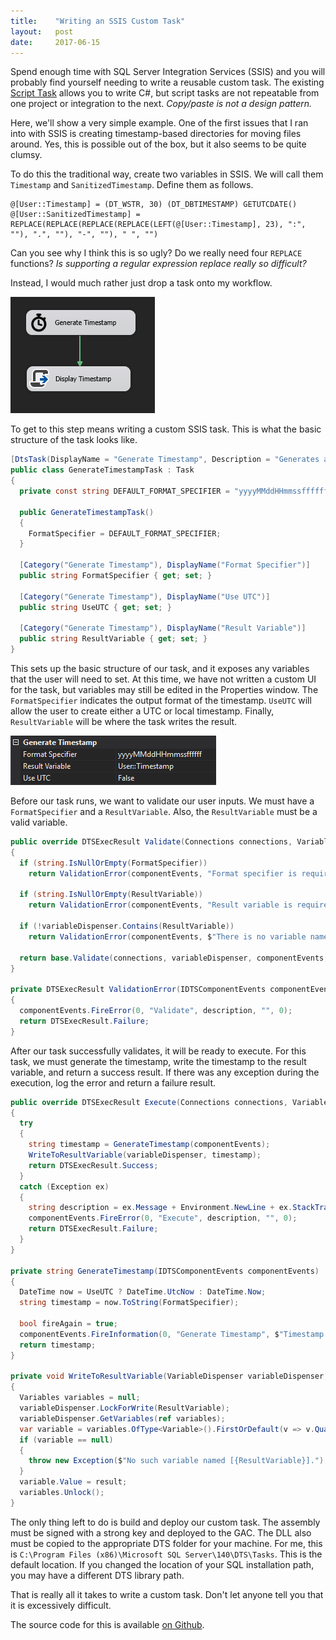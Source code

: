 ```yaml
---
title:    "Writing an SSIS Custom Task"
layout:   post
date:     2017-06-15
---
```


Spend enough time with SQL Server Integration Services (SSIS) and you will probably find yourself needing to write a reusable custom task. The existing [Script Task](https://docs.microsoft.com/en-us/sql/integration-services/control-flow/script-task) allows you to write C#, but script tasks are not repeatable from one project or integration to the next. *Copy/paste is not a design pattern.*

Here, we'll show a very simple example. One of the first issues that I ran into with SSIS is creating timestamp-based directories for moving files around. Yes, this is possible out of the box, but it also seems to be quite clumsy.

To do this the traditional way, create two variables in SSIS. We will call them `Timestamp` and `SanitizedTimestamp`. Define them as follows.

```
@[User::Timestamp] = (DT_WSTR, 30) (DT_DBTIMESTAMP) GETUTCDATE()
@[User::SanitizedTimestamp] = REPLACE(REPLACE(REPLACE(REPLACE(LEFT(@[User::Timestamp], 23), ":", ""), ".", ""), "-", ""), " ", "")
```

Can you see why I think this is so ugly? Do we really need four `REPLACE` functions? *Is supporting a regular expression replace really so difficult?*

Instead, I would much rather just drop a task onto my workflow.

![Generate Timestamp Task in SSIS](/assets/images/generate_timestamp_task.png)

To get to this step means writing a custom SSIS task. This is what the basic structure of the task looks like.

```csharp
[DtsTask(DisplayName = "Generate Timestamp", Description = "Generates a timestamp", IconResource = "Fusion.SSIS.Tasks.Resources.stopwatch.ico")]
public class GenerateTimestampTask : Task
{
  private const string DEFAULT_FORMAT_SPECIFIER = "yyyyMMddHHmmssffffff";

  public GenerateTimestampTask()
  {
    FormatSpecifier = DEFAULT_FORMAT_SPECIFIER;
  }

  [Category("Generate Timestamp"), DisplayName("Format Specifier")]
  public string FormatSpecifier { get; set; }

  [Category("Generate Timestamp"), DisplayName("Use UTC")]
  public string UseUTC { get; set; }

  [Category("Generate Timestamp"), DisplayName("Result Variable")]
  public string ResultVariable { get; set; }
}
```

This sets up the basic structure of our task, and it exposes any variables that the user will need to set. At this time, we have not written a custom UI for the task, but variables may still be edited in the Properties window. The `FormatSpecifier` indicates the output format of the timestamp. `UseUTC` will allow the user to create either a UTC or local timestamp. Finally, `ResultVariable` will be where the task writes the result.

![Generate Timestamp Properties Window](/assets/images/generate_timestamp_properties_window.png)

Before our task runs, we want to validate our user inputs. We must have a `FormatSpecifier` and a `ResultVariable`. Also, the `ResultVariable` must be a valid variable.

```csharp
public override DTSExecResult Validate(Connections connections, VariableDispenser variableDispenser, IDTSComponentEvents componentEvents, IDTSLogging log)
{
  if (string.IsNullOrEmpty(FormatSpecifier))
    return ValidationError(componentEvents, "Format specifier is required.");

  if (string.IsNullOrEmpty(ResultVariable))
    return ValidationError(componentEvents, "Result variable is required.");

  if (!variableDispenser.Contains(ResultVariable))
    return ValidationError(componentEvents, $"There is no variable named [{ResultVariable}].");

  return base.Validate(connections, variableDispenser, componentEvents, log);
}

private DTSExecResult ValidationError(IDTSComponentEvents componentEvents, string description)
{
  componentEvents.FireError(0, "Validate", description, "", 0);
  return DTSExecResult.Failure;
}
```

After our task successfully validates, it will be ready to execute. For this task, we must generate the timestamp, write the timestamp to the result variable, and return a success result. If there was any exception during the execution, log the error and return a failure result.

```csharp
public override DTSExecResult Execute(Connections connections, VariableDispenser variableDispenser, IDTSComponentEvents componentEvents, IDTSLogging log, object transaction)
{
  try
  {
    string timestamp = GenerateTimestamp(componentEvents);
    WriteToResultVariable(variableDispenser, timestamp);
    return DTSExecResult.Success;
  }
  catch (Exception ex)
  {
    string description = ex.Message + Environment.NewLine + ex.StackTrace;
    componentEvents.FireError(0, "Execute", description, "", 0);
    return DTSExecResult.Failure;
  }
}

private string GenerateTimestamp(IDTSComponentEvents componentEvents)
{
  DateTime now = UseUTC ? DateTime.UtcNow : DateTime.Now;
  string timestamp = now.ToString(FormatSpecifier);

  bool fireAgain = true;
  componentEvents.FireInformation(0, "Generate Timestamp", $"Timestamp = [{timestamp}].", "", 0, ref fireAgain);
  return timestamp;
}

private void WriteToResultVariable(VariableDispenser variableDispenser, string result)
{
  Variables variables = null;
  variableDispenser.LockForWrite(ResultVariable);
  variableDispenser.GetVariables(ref variables);
  var variable = variables.OfType<Variable>().FirstOrDefault(v => v.QualifiedName == ResultVariable);
  if (variable == null)
  {
    throw new Exception($"No such variable named [{ResultVariable}].");
  }
  variable.Value = result;
  variables.Unlock();
}
```

The only thing left to do is build and deploy our custom task. The assembly must be signed with a strong key and deployed to the GAC. The DLL also must be copied to the appropriate DTS folder for your machine. For me, this is `C:\Program Files (x86)\Microsoft SQL Server\140\DTS\Tasks`. This is the default location. If you changed the location of your SQL installation path, you may have a different DTS library path.

That is really all it takes to write a custom task. Don't let anyone tell you that it is excessively difficult.

The source code for this is available [on Github](https://github.com/fusionalliance/Fusion.SSIS).

